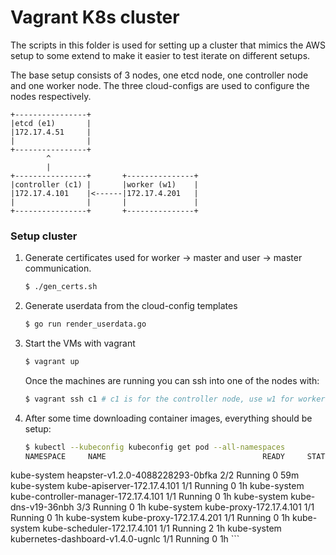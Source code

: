 # Vagrant K8s cluster

The scripts in this folder is used for setting up a cluster that mimics the AWS
setup to some extend to make it easier to test iterate on different setups.

The base setup consists of 3 nodes, one etcd node, one controller node and one
worker node. The three cloud-configs are used to configure the nodes
respectively.

```
+----------------+
|etcd (e1)       |
|172.17.4.51     |
|                |
+----------------+
        ^
        |
+----------------+       +---------------+
|controller (c1) |       |worker (w1)    |
|172.17.4.101    |<------|172.17.4.201   |
|                |       |               |
+----------------+       +---------------+
```

### Setup cluster

1. Generate certificates used for worker -> master and user -> master
    communication.
    ```sh
    $ ./gen_certs.sh
    ```

2. Generate userdata from the cloud-config templates
   ```sh
   $ go run render_userdata.go
   ```

3. Start the VMs with vagrant
   ```sh
   $ vagrant up
   ```
   Once the machines are running you can ssh into one of the nodes with:
   ```sh
   $ vagrant ssh c1 # c1 is for the controller node, use w1 for worker.
   ```

4. After some time downloading container images, everything should be setup:
    ```sh
    $ kubectl --kubeconfig kubeconfig get pod --all-namespaces
    NAMESPACE     NAME                                   READY     STATUS    RESTARTS   AGE
kube-system   heapster-v1.2.0-4088228293-0bfka       2/2       Running   0          59m
kube-system   kube-apiserver-172.17.4.101            1/1       Running   0          1h
kube-system   kube-controller-manager-172.17.4.101   1/1       Running   0          1h
kube-system   kube-dns-v19-36nbh                     3/3       Running   0          1h
kube-system   kube-proxy-172.17.4.101                1/1       Running   0          1h
kube-system   kube-proxy-172.17.4.201                1/1       Running   0          1h
kube-system   kube-scheduler-172.17.4.101            1/1       Running   2          1h
kube-system   kubernetes-dashboard-v1.4.0-ugnlc      1/1       Running   0          1h
    ```

